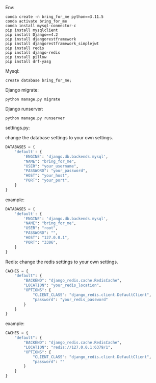 Env:

```shell
conda create -n bring_for_me python==3.11.5
conda activate bring_for_me
conda install mysql-connector-c
pip install mysqlclient
pip install Django==4.2
pip install djangorestframework
pip install djangorestframework_simplejwt
pip install redis
pip install django-redis
pip install pillow
pip install drf-yasg
```

Mysql:

```mysql
create database bring_for_me;
```

Django migrate:

```shell
python manage.py migrate
```

Django runserver:

```shell
python manage.py runserver
```

settings.py:

change the database settings to your own settings.
```python
DATABASES = {
    'default': {
        'ENGINE': 'django.db.backends.mysql',
        "NAME": "bring_for_me",
        "USER": "your_username",
        "PASSWORD": "your_password",
        "HOST": "your_host",
        "PORT": "your_port",
    }
}
```
example:
```python
DATABASES = {
    'default': {
        'ENGINE': 'django.db.backends.mysql',
        "NAME": "bring_for_me",
        "USER": "root",
        "PASSWORD": "",
        "HOST": "127.0.0.1",
        "PORT": "3306",
    }
}
```

Redis:
change the redis settings to your own settings.
```python
CACHES = {
    "default": {
        "BACKEND": "django_redis.cache.RedisCache",
        "LOCATION": "your_redis_location",
        "OPTIONS": {
            "CLIENT_CLASS": "django_redis.client.DefaultClient",
            "password": "your_redis_password"
        }
    }
}
```
example:
```python
CACHES = {
    "default": {
        "BACKEND": "django_redis.cache.RedisCache",
        "LOCATION": "redis://127.0.0.1:6379/1",
        "OPTIONS": {
            "CLIENT_CLASS": "django_redis.client.DefaultClient",
            "password": ""
        }
    }
}
```



